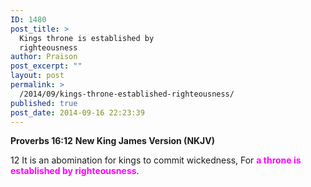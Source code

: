 ```yaml
---
ID: 1480
post_title: >
  Kings throne is established by
  righteousness
author: Praison
post_excerpt: ""
layout: post
permalink: >
  /2014/09/kings-throne-established-righteousness/
published: true
post_date: 2014-09-16 22:23:39
---
```

<strong>Proverbs 16:12</strong>
<strong> New King James Version (NKJV)</strong>

12 It is an abomination for kings to commit wickedness,
For <span style="color: #ff00ff;"><strong>a throne is established by righteousness</strong></span>.